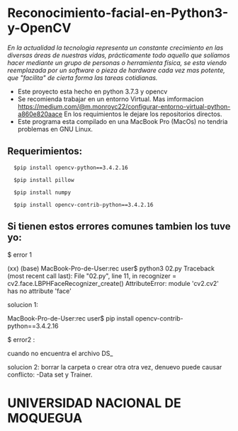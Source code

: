 

# Reconocimiento-facial-en-Python3-y-OpenCV


_En la actualidad la tecnologia representa un constante crecimiento en las diversas áreas de nuestras vidas, prácticamente todo aquello que solíamos hacer mediante un grupo de personas o herramienta física, se esta viendo reemplazada por un software o pieza de hardware cada vez mas potente, que "facilita" de cierta forma las tareas cotidianas._



- Este proyecto esta hecho en python 3.7.3 y opencv
- Se recomienda trabajar en un entorno Virtual. Mas imformacion https://medium.com/@m.monroyc22/configurar-entorno-virtual-python-a860e820aace En los requimientos le dejare los repositorios directos.
- Este programa esta compilado en una MacBook Pro (MacOs) no tendria problemas en GNU Linux.



## Requerimientos:

```
  $pip install opencv-python==3.4.2.16
  
  $pip install pillow

  $pip install numpy
  
  $pip install opencv-contrib-python==3.4.2.16
```



## Si tienen estos errores comunes tambien los tuve yo:

$ error 1

(xx) (base) MacBook-Pro-de-User:rec user$ python3 02.py
Traceback (most recent call last):
  File "02.py", line 11, in <module>
    recognizer = cv2.face.LBPHFaceRecognizer_create()
AttributeError: module 'cv2.cv2' has no attribute 'face'

solucion 1:

MacBook-Pro-de-User:rec user$ pip install opencv-contrib-python==3.4.2.16


$ error2 :

cuando no encuentra el archivo DS_

solucion 2:
borrar la carpeta o crear otra otra vez, denuevo puede causar conflicto: 
  -Data set y Trainer.
  
  
  
  
  
  # UNIVERSIDAD NACIONAL DE MOQUEGUA #
  







